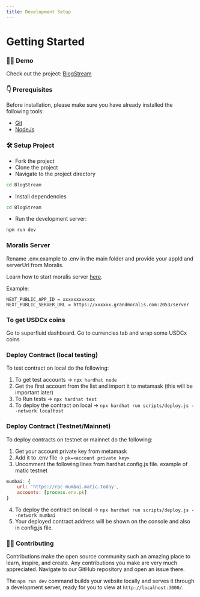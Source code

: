 ```yaml
---
title: Development Setup
---
```


# Getting Started

### 👨‍💻 Demo

Check out the project: [BlogStream](https://blogstream.com)

### 👇 Prerequisites

Before installation, please make sure you have already installed the following tools:

- [Git](https://git-scm.com/downloads)
- [NodeJs](https://nodejs.org/en/download/)

### 🛠 Setup Project

- Fork the project
- Clone the project
- Navigate to the project directory

```bash
cd BlogStream
```

- Install dependencies

```bash
cd BlogStream
```

- Run the development server:

```bash
npm run dev
```

### Moralis Server

Rename .env.example to .env in the main folder and provide your appId and serverUrl from Moralis.

Learn how to start moralis server [here](https://docs.moralis.io/moralis-server/getting-started/create-a-moralis-server).

Example:

```
NEXT_PUBLIC_APP_ID = xxxxxxxxxxxx
NEXT_PUBLIC_SERVER_URL = https://xxxxxx.grandmoralis.com:2053/server

```

### To get USDCx coins

Go to superfluid dashboard. Go to currencies tab and wrap some USDCx coins

### Deploy Contract (local testing)

To test contract on local do the following: <br/>

1. To get test accounts -> `npx hardhat node`
2. Get the first account from the list and import it to metamask (this will be important later)
3. To Run tests -> `npx hardhat test`
4. To deploy the contract on local -> `npx hardhat run scripts/deploy.js --network localhost`

### Deploy Contract (Testnet/Mainnet)

To deploy contracts on testnet or mainnet do the following: <br/>

1. Get your account private key from metamask
2. Add it to .env file -> `pk=<account private key>`
3. Uncomment the following lines from hardhat.config.js file. example of matic testnet

```jsx
mumbai: {
    url: 'https://rpc-mumbai.matic.today',
    accounts: [process.env.pk]
}
```

4. To deploy the contract on local -> `npx hardhat run scripts/deploy.js --network mumbai`
5. Your deployed contract address will be shown on the console and also in config.js file.

### 👨‍💻 Contributing

Contributions make the open source community such an amazing place to learn, inspire, and create. Any contributions you make are very much appreciated. Navigate to our GitHub repository and open an issue there.

The `npm run dev` command builds your website locally and serves it through a development server, ready for you to view at `http://localhost:3000/`.
